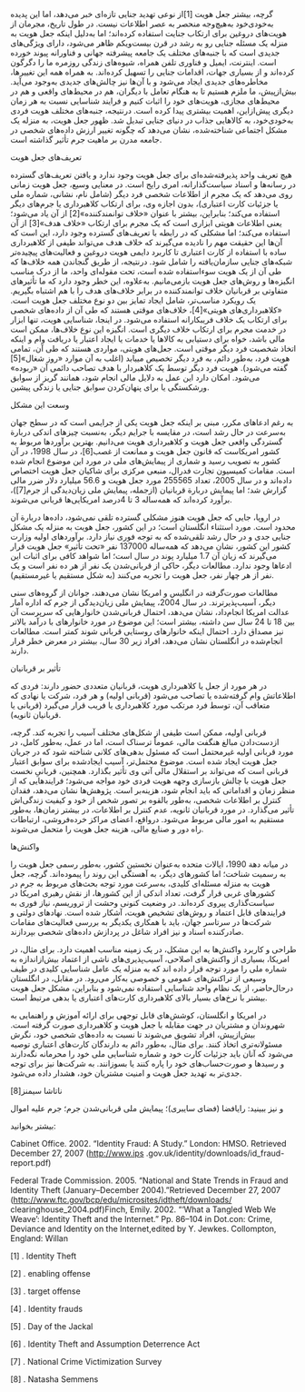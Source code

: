   گرچه، بیشتر جعل هویت [1]از نوعی تهدید جنایی تازه‌ای خبر می‌دهد، اما این پدیده به‌خودی‌خود به‌هیچ‌وجه منحصر به عصر اطلاعات نیست. در طول تاریخ، مجرمان از هویت‌های دروغین برای ارتکاب جنایت استفاده کرده‌اند؛ اما به‌دلیل اینکه جعل هویت به منزله یک مسئله جنایی رو به رشد در قرن بیست‌ویکم ظاهر می‌شود، دارای ویژگی‌های جدیدی است که با جنبه‌های مختلف یک جامعه پیشرفته جهانی و فناورانه پیوند خورده است. اینترنت، ایمیل و فناوری تلفن همراه، شیوه‌های زندگی روزمره ما را دگرگون کرده‌اند و از بسیاری جهات، اقدامات جنایی را تسهیل کرده‌اند. به همراه همه این تغییرها، مخاطره‌های جدیدی ایجاد می‌شود و با آن‌ها نیز چالش‌های جدیدی به‌وجود می‌آید. بیش‌ازپیش، ما ملزم هستیم تا به هنگام تعامل با دیگران، هم در محیط‌های واقعی و هم در محیط‌های مجازی، هویت‌های خود را اثبات کنیم و فرایند شناسایی نسبت به هر زمان دیگری پیش‌ازاین، اهمیت بیشتری پیدا کرده است. درنتیجه، جنبه‌های مختلف هویت فردی به‌خودی‌خود، به کالاهایی جذاب در دنیای جنایی تبدیل شد. ظهور جعل هویت، به منزله یک مشکل اجتماعی شناخته‌شده، نشان می‌دهد که چگونه تغییر ارزش داده‌های شخصی در جامعه مدرن بر ماهیت جرم تأثیر گذاشته است.

تعریف‌های جعل هویت

 هیچ تعریف واحد پذیرفته‌شده‌ای برای جعل هویت وجود ندارد و یافتن تعریف‌های گسترده در رسانه‌ها و اسناد سیاست‌گذارانه، امری رایج است. در معنایی وسیع، جعل هویت زمانی روی می‌دهد که یک مجرم از اطلاعات شخصی فرد دیگر (شامل نام، نشانی، شماره ملی یا جزئیات کارت اعتباری)، بدون اجازه وی، برای ارتکاب کلاهبرداری یا جرم‌های دیگر استفاده می‌کند؛ بنابراین، بیشتر با عنوان «خلاف توانمندکننده»[2] از آن یاد می‌شود؛ یعنی اطلاعات هویتی ابزاری است که یک مجرم برای ارتکاب «خلاف هدف»[3] از آن استفاده می‌کند؛ اما مشکلی که در رابطه با تعریف‌های گسترده وجود دارد، این است که آن‌ها این حقیقت مهم را نادیده می‌گیرند که خلاف هدف می‌تواند طیفی از کلاهبرداری ساده با استفاده از کارت اعتباری تا کاربرد دایمی هویت دروغین و فعالیت‌های پیچیده‌تر شبکه‌های جنایی سازمان‌یافته را شامل شود. درنتیجه، از طریق گنجاندن همه خلاف‌ها که طی آن از یک هویت سوءاستفاده شده است، تحت مقوله‌ای واحد، ما از درک مناسب انگیزه‌ها و روش‌های جعل هویت بازمی‌مانیم. به‌علاوه، این خطر وجود دارد که ما تأثیرهای متفاوتی بر قربانیان خلاف توانمندکننده در برابر خلاف‌های هدف را با هم اشتباه بگیریم. یک رویکرد مناسب‌تر، شامل ایجاد تمایز بین دو نوع مختلف جعل هویت است. «کلاهبرداری‌های هویتی»[4]، خلاف‌های موقتی هستند که طی آن از داده‌های شخصی برای ارتکاب یک خلاف فریبکارانه استفاده می‌شود. در اینجا، شناسایی هویت، تنها ابزار در خدمت مجرم برای ارتکاب خلاف دیگری است. انگیزه این نوع خلاف‌ها، ممکن است مالی باشد، خواه برای دستیابی به کالاها یا خدمات یا ایجاد اعتبار یا دریافت وام و اینکه اتخاذ شخصیت فرد دیگر موقتی است. جعل‌های هویتی، مواردی هستند که طی آن، تمامی هویت فرد، به‌طور دائم، به فرد دیگر تخصیص می­یابد (اغلب به آن موارد «روز شغال»[5] گفته می‌شود). هویت فرد دیگر توسط یک کلاهبردار با هدف تصاحب دائمی آن «ربوده» می‌شود. امکان دارد این عمل به دلایل مالی انجام شود، همانند گریز از سوابق ورشکستگی یا برای پنهان‌کردن سوابق جنایی یا زندگی پیشین.

 وسعت این مشکل

 به رغم ادعاهای مکرر، مبنی بر اینکه جعل هویت یکی از جرایمی است که در سطح جهان به‌سرعت در حال رشد است، در مقایسه با جرایم دیگر، به‌نسبت چیزهای اندکی دربارة گستردگی واقعی جعل هویت و کلاهبرداری هویت می‌دانیم. بهترین برآوردها مربوط به کشور امریکاست که قانون جعل هویت و ممانعت از غصب[6]، در سال 1998، در آن کشور به تصویب رسید و شماری از پیمایش‌های ملی در مورد این موضوع انجام شده است. مقامات کمیسیون تجارت فدرال، منبعی مرکزی برای شاکیان جعل هویت اختصاص داده‌اند و در سال 2005، تعداد 255565 مورد جعل هویت و 56.6 میلیارد دلار ضرر مالی گزارش شد؛ اما پیمایش دربارة قربانیان (ازجمله، پیمایش ملی زیان‌دیدگی از جرم[7])، برآورد کرده‌اند که همه‌ساله 3 تا 4درصد امریکایی‌ها قربانی می‌شوند.

در اروپا، جایی که جعل هویت هنوز مشکلی گسترده تلقی نمی‌شود، داده‌ها دربارة آن محدود است. مورد استثناء انگلستان است؛ در این کشور، جعل هویت به منزله یک مشکل جنایی جدی و در حال رشد تلقی‌شده که به توجه فوری نیاز دارد. برآوردهای اولیه وزارت کشور این کشور، نشان می‌دهد که همه‌ساله 137000 نفر «تحت تأثیر» جعل هویت قرار می‌گیرند که زیان آن 1.7 میلیارد پوند در سال است؛ اما شواهد کافی برای اثبات این ادعاها وجود ندارد. مطالعات دیگر، حاکی از قربانی‌شدن یک نفر از هر ده نفر است و یک نفر از هر چهار نفر، جعل هویت را تجربه می‌کنند (به شکل مستقیم یا غیرمستقیم).

مطالعات صورت‌گرفته در انگلیس و امریکا نشان می‌دهند، جوانان از گروه‌های سنی دیگر، آسیب‌پذیرترند. در سال 2004، پیمایش ملی زیان‌دیدگی از جرم که اداره آمار عدالت امریکا انجام‌داد، نشان می‌دهد، احتمال قربانی‌شدن خانوارهایی که سرپرست آن بین 18 تا 24 سال سن داشته، بیشتر است؛ این موضوع در مورد خانوارهای با درآمد بالاتر نیز مصداق دارد. احتمال اینکه خانوارهای روستایی قربانی شوند کمتر است. مطالعات انجام‌شده در انگلستان نشان می‌دهد، افراد زیر 30 سال، بیشتر در معرض خطر قرار دارند.

 تأثیر بر قربانیان

در هر مورد از جعل یا کلاهبرداری هویت، قربانیان متعددی حضور دارند: فردی که اطلاعاتش وام گرفته‌شده یا تصاحب می‌شود (قربانی اولیه) و هر فرد، شرکت یا نهادی که متعاقب آن، توسط فرد مرتکب مورد کلاهبرداری یا فریب قرار می‌گیرد (قربانی یا قربانیان ثانویه).

قربانی اولیه، ممکن است طیفی از شکل‌های مختلف آسیب را تجربه کند. گرچه، ازدست‌دادن مبالغ هنگفت مالی، عموماً ترسناک است، اما در عمل، به‌طور کامل، در مورد قربانی اولیه غیرمحتمل است که مسئول بدهی‌های کلانی شناخته شود که در جریان جعل هویت ایجاد شده است. موضوع محتمل‌تر، آسیب ایجادشده برای سوابق اعتبار قربانی است که می‌تواند بر استقلال مالی آتی وی تأثیر بگذارد. همچنین، قربانیِ نخست جعل هویت با چالش بازسازی وجهه هویت فردی خود مواجه می‌شود؛ فرایندهایی که از منظر زمان و اقداماتی که باید انجام شود، هزینه‌بر است. پژوهش‌ها نشان می‌دهد، فقدان کنترل بر اطلاعات شخصی، به‌طور بالقوه بر تصور شخص از خود و کیفیت زندگی‌اش تأثیر می‌گذارد. در مورد قربانیان ثانویه، عدم کنترل بر اطلاعات، در بیشتر زمان‌ها، به‌طور مستقیم به امور مالی مربوط می‌شود. درواقع، اعضای مراکز خرده‌فروشی، ارتباطات راه‌ دور و صنایع مالی، هزینه جعل هویت را متحمل می‌شوند.

واکنش‌ها

در میانه دهة 1990، ایالات متحده به‌عنوان نخستین کشور، به‌طور رسمی جعل هویت را به رسمیت شناخت؛ اما کشورهای دیگر، به آهستگی این روند را پیموده‌اند. گرچه، جعل هویت به منزله مسئله‌ای کلیدی، به‌سرعت مورد توجه بحث‌های مربوط به جرم در کشورهای غربی قرار گرفت، تعداد اندکی از این کشورها، از نقش رهبری امریکا در سیاست‌گذاری پیروی کرده‌اند. در وضعیت کنونی وحشت از تروریسم، نیاز فوری به فرایندهای قابل اعتماد و روش‌های تشخیص هویت، آشکار شده است. نهادهای دولتی و شرکت‌ها در سرتاسر جهان، باید با همکاری یکدیگر به بررسی فعالیت‌های مقامات صادرکننده اسناد و نیز افراد شاغل در پردازش داده‌های شخصی بپردازند.

طراحی و کاربرد واکنش‌ها به این مشکل، در یک زمینه مناسب اهمیت دارد. برای مثال، در امریکا، بسیاری از واکنش‌های اصلاحی، آسیب‌پذیری‌های ناشی از اعتماد بیش‌ازاندازه به شماره ملی را مورد توجه قرار داده اند که به منزله یک عامل شناسایی کلیدی در طیف وسیعی از تراکنش‌های عمومی و خصوصی به‌کار می‌رود. در مقابل، در انگلستان در‌حال‌حاضر، از یک نظام واحد شناسایی استفاده نمی‌شود و بنابراین، مشکل جعل هویت بیشتر با نرخ‌های بسیار بالای کلاهبرداری کارت‌های اعتباری یا بدهی مرتبط است.

در امریکا و انگلستان، کوشش‌های قابل توجهی برای ارائه آموزش و راهنمایی به شهروندان و مشتریان در جهت مقابله با جعل هویت و کلاهبرداری صورت گرفته است. بیش‌ازپیش، افراد تشویق می‌شوند تا نسبت به داده‌های شخصی خود، نگرش مسئولانه‌تری اتخاذ کنند. برای مثال، به‌طور دائم به دارندگان کارت‌های اعتباری توصیه می‌شود که آنان باید جزئیات کارت خود و شماره شناسایی ملی خود را محرمانه نگه‌دارند و رسیدها و صورت‌حساب‌های خود را پاره کنند یا بسوزانند. به شرکت‌ها نیز برای توجه جدی‌تر به تهدید جعل هویت و امنیت مشتریان خود، هشدار داده می‌شود.

 ناتاشا سیمنز[8]

 و نیز ببینید: رایافضا (فضای سایبری)؛ پیمایش ملی قربانی‌شدن جرم؛ جرم علیه اموال

بیشتر بخوانید:

Cabinet Office. 2002. “Identity Fraud: A Study.” London: HMSO. Retrieved December 27, 2007 (http://www.ips .gov.uk/identity/downloads/id\_fraud-report.pdf)

Federal Trade Commission. 2005. “National and State Trends in Fraud and Identity Theft (January–December 2004).”Retrieved December 27, 2007 (http://www.ftc.gov/bcp/edu/microsites/idtheft/downloads/ clearinghouse\_2004.pdf)Finch, Emily. 2002. “‘What a Tangled Web We Weave’: Identity Theft and the Internet.” Pp. 86–104 in Dot.con: Crime, Deviance and Identity on the Internet,edited by Y. Jewkes. Collompton, England: Willan

[1] . Identity Theft

 [2] . enabling offense

[3] . target offense

[4] . Identity frauds

[5] . Day of the Jackal

[6] . Identity Theft and Assumption Deterrence Act

[7] . National Crime Victimization Survey

[8] . Natasha Semmens

 

 

 

 